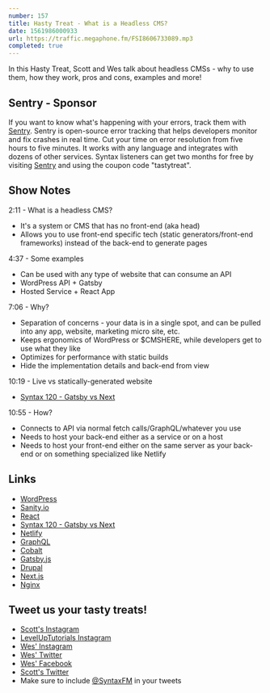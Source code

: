 ```yaml
---
number: 157
title: Hasty Treat - What is a Headless CMS?
date: 1561986000933
url: https://traffic.megaphone.fm/FSI8606733089.mp3
completed: true
---
```


In this Hasty Treat, Scott and Wes talk about headless CMSs - why to use them, how they work, pros and cons, examples and more!

## Sentry - Sponsor

If you want to know what's happening with your errors, track them with [Sentry](https://sentry.io/). Sentry is open-source error tracking that helps developers monitor and fix crashes in real time. Cut your time on error resolution from five hours to five minutes. It works with any language and integrates with dozens of other services. Syntax listeners can get two months for free by visiting [Sentry](https://sentry.io/) and using the coupon code "tastytreat".

## Show Notes

2:11 - What is a headless CMS?

* It's a system or CMS that has no front-end (aka head)
* Allows you to use front-end specific tech (static generators/front-end frameworks) instead of the back-end to generate pages

4:37 - Some examples

* Can be used with any type of website that can consume an API
* WordPress API + Gatsby
* Hosted Service + React App 

7:06 - Why?

* Separation of concerns - your data is in a single spot, and can be pulled into any app, website, marketing micro site, etc. 
* Keeps ergonomics of WordPress or $CMSHERE, while developers get to use what they like
* Optimizes for performance with static builds
* Hide the implementation details and back-end from view

10:19 - Live vs statically-generated website

* [Syntax 120 - Gatsby vs Next](https://syntax.fm/show/120/gatsby-vs-next)

10:55 - How?

* Connects to API via normal fetch calls/GraphQL/whatever you use
* Needs to host your back-end either as a service or on a host
* Needs to host your front-end either on the same server as your back-end or on something specialized like Netlify

## Links
* [WordPress](https://wordpress.org/)
* [Sanity.io](https://www.sanity.io/)
* [React](https://reactjs.org/)
* [Syntax 120 - Gatsby vs Next](https://syntax.fm/show/120/gatsby-vs-next)
* [Netlify](https://www.netlify.com/)
* [GraphQL](https://graphql.org/)
* [Cobalt](https://www.cobalt.net/)
* [Gatsby.js](https://www.gatsbyjs.org/)
* [Drupal](https://www.drupal.org/)
* [Next.js](https://nextjs.org/)
* [Nginx](https://www.nginx.com/)

## Tweet us your tasty treats!
* [Scott's Instagram](https://www.instagram.com/stolinski/)
* [LevelUpTutorials Instagram](https://www.instagram.com/LevelUpTutorials/)
* [Wes' Instagram](https://www.instagram.com/wesbos/)
* [Wes' Twitter](https://twitter.com/wesbos)
* [Wes' Facebook](https://www.facebook.com/wesbos.developer)
* [Scott's Twitter](https://twitter.com/stolinski)
* Make sure to include [@SyntaxFM](https://twitter.com/SyntaxFM) in your tweets
